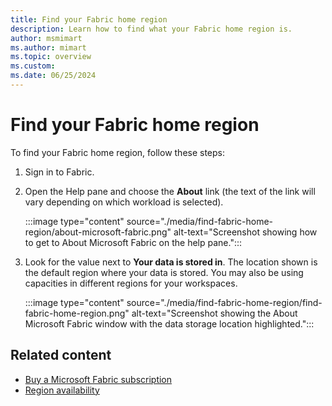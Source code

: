 ```yaml
---
title: Find your Fabric home region
description: Learn how to find what your Fabric home region is.
author: msmimart
ms.author: mimart
ms.topic: overview
ms.custom:
ms.date: 06/25/2024
---
```


# Find your Fabric home region

To find your Fabric home region, follow these steps:

1. Sign in to Fabric.

1. Open the Help pane and choose the **About** link (the text of the link will vary depending on which workload is selected).

    :::image type="content" source="./media/find-fabric-home-region/about-microsoft-fabric.png" alt-text="Screenshot showing how to get to About Microsoft Fabric on the help pane.":::

1. Look for the value next to **Your data is stored in**. The location shown is the default region where your data is stored. You may also be using capacities in different regions for your workspaces.

    :::image type="content" source="./media/find-fabric-home-region/find-fabric-home-region.png" alt-text="Screenshot showing the About Microsoft Fabric window with the data storage location highlighted.":::

## Related content

* [Buy a Microsoft Fabric subscription](../enterprise/buy-subscription.md)
* [Region availability](./region-availability.md)
